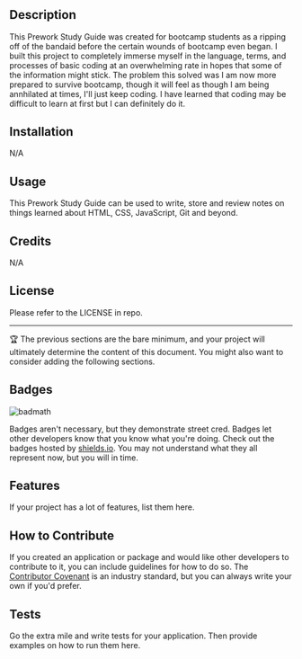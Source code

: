 # <Prework Study Guide Webpage>

## Description

This Prework Study Guide was created for bootcamp students as a ripping off of the bandaid before the certain wounds of bootcamp even began. I built this project to completely immerse myself in the language, terms, and processes of basic coding at an overwhelming rate in hopes that some of the information might stick. The problem this solved was I am now more prepared to survive bootcamp, though it will feel as though I am being annhilated at times, I'll just keep coding. I have learned that coding may be difficult to learn at first but I can definitely do it.




## Installation
N/A

## Usage

This Prework Study Guide can be used to write, store and review notes on things learned about HTML, CSS, JavaScript, Git and beyond.



## Credits

N/A

## License

Please refer to the LICENSE in repo.

---

🏆 The previous sections are the bare minimum, and your project will ultimately determine the content of this document. You might also want to consider adding the following sections.

## Badges

![badmath](https://img.shields.io/github/languages/top/nielsenjared/badmath)

Badges aren't necessary, but they demonstrate street cred. Badges let other developers know that you know what you're doing. Check out the badges hosted by [shields.io](https://shields.io/). You may not understand what they all represent now, but you will in time.

## Features

If your project has a lot of features, list them here.

## How to Contribute

If you created an application or package and would like other developers to contribute to it, you can include guidelines for how to do so. The [Contributor Covenant](https://www.contributor-covenant.org/) is an industry standard, but you can always write your own if you'd prefer.

## Tests

Go the extra mile and write tests for your application. Then provide examples on how to run them here.
